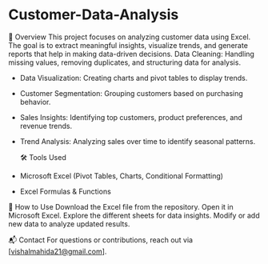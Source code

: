 # Customer-Data-Analysis
📌 Overview
This project focuses on analyzing customer data using Excel. The goal is to extract meaningful insights, visualize trends, and generate reports that help in making data-driven decisions.
Data Cleaning: Handling missing values, removing duplicates, and structuring data for analysis.
* Data Visualization: Creating charts and pivot tables to display trends.
* Customer Segmentation: Grouping customers based on purchasing behavior.
* Sales Insights: Identifying top customers, product preferences, and revenue trends.
* Trend Analysis: Analyzing sales over time to identify seasonal patterns.

  🛠️ Tools Used
* Microsoft Excel (Pivot Tables, Charts, Conditional Formatting)
* Excel Formulas & Functions

 🚀 How to Use
Download the Excel file from the repository.
Open it in Microsoft Excel.
Explore the different sheets for data insights.
Modify or add new data to analyze updated results.

📬 Contact
For questions or contributions, reach out via [vishalmahida21@gmail.com].
  

